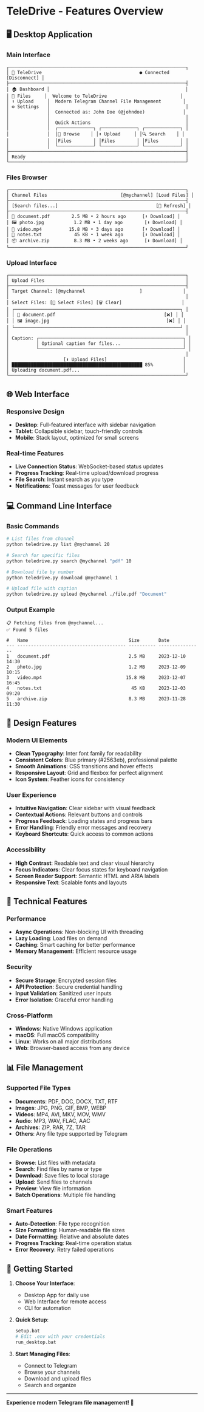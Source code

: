 # TeleDrive - Features Overview

## 🖥️ Desktop Application

### Main Interface
```
┌─────────────────────────────────────────────────────────────────┐
│ 📁 TeleDrive                                    ● Connected [Disconnect] │
├─────────────────────────────────────────────────────────────────┤
│ 🏠 Dashboard │                                                  │
│ 📁 Files     │  Welcome to TeleDrive                           │
│ ⬆️ Upload     │  Modern Telegram Channel File Management        │
│ ⚙️ Settings   │                                                  │
│              │  Connected as: John Doe (@johndoe)              │
│              │                                                  │
│              │  Quick Actions                                   │
│              │  ┌─────────────┐ ┌─────────────┐ ┌─────────────┐ │
│              │  │📁 Browse    │ │⬆️ Upload     │ │🔍 Search    │ │
│              │  │Files        │ │Files        │ │Files        │ │
│              │  └─────────────┘ └─────────────┘ └─────────────┘ │
├─────────────────────────────────────────────────────────────────┤
│ Ready                                                           │
└─────────────────────────────────────────────────────────────────┘
```

### Files Browser
```
┌─────────────────────────────────────────────────────────────────┐
│ Channel Files                           [@mychannel] [Load Files] │
├─────────────────────────────────────────────────────────────────┤
│ [Search files...]                                    [🔄 Refresh] │
├─────────────────────────────────────────────────────────────────┤
│ 📄 document.pdf        2.5 MB • 2 hours ago      [⬇️ Download] │
│ 🖼️ photo.jpg           1.2 MB • 1 day ago        [⬇️ Download] │
│ 🎥 video.mp4          15.8 MB • 3 days ago       [⬇️ Download] │
│ 📝 notes.txt            45 KB • 1 week ago       [⬇️ Download] │
│ 📦 archive.zip         8.3 MB • 2 weeks ago      [⬇️ Download] │
└─────────────────────────────────────────────────────────────────┘
```

### Upload Interface
```
┌─────────────────────────────────────────────────────────────────┐
│ Upload Files                                                    │
├─────────────────────────────────────────────────────────────────┤
│ Target Channel: [@mychannel                    ]               │
│                                                                 │
│ Select Files: [📁 Select Files] [🗑️ Clear]                      │
│ ┌─────────────────────────────────────────────────────────────┐ │
│ │ 📄 document.pdf                                        [❌] │ │
│ │ 🖼️ image.jpg                                           [❌] │ │
│ └─────────────────────────────────────────────────────────────┘ │
│                                                                 │
│ Caption: ┌─────────────────────────────────────────────────────┐ │
│          │ Optional caption for files...                       │ │
│          └─────────────────────────────────────────────────────┘ │
│                                                                 │
│                    [⬆️ Upload Files]                            │
│ ████████████████████████████████████████████████ 85%           │
│ Uploading document.pdf...                                      │
└─────────────────────────────────────────────────────────────────┘
```

## 🌐 Web Interface

### Responsive Design
- **Desktop**: Full-featured interface with sidebar navigation
- **Tablet**: Collapsible sidebar, touch-friendly controls
- **Mobile**: Stack layout, optimized for small screens

### Real-time Features
- **Live Connection Status**: WebSocket-based status updates
- **Progress Tracking**: Real-time upload/download progress
- **File Search**: Instant search as you type
- **Notifications**: Toast messages for user feedback

## 💻 Command Line Interface

### Basic Commands
```bash
# List files from channel
python teledrive.py list @mychannel 20

# Search for specific files
python teledrive.py search @mychannel "pdf" 10

# Download file by number
python teledrive.py download @mychannel 1

# Upload file with caption
python teledrive.py upload @mychannel ./file.pdf "Document"
```

### Output Example
```
📋 Fetching files from @mychannel...
✅ Found 5 files

#   Name                                     Size       Date            
--- ---------------------------------------- ---------- ----------------
1   document.pdf                             2.5 MB     2023-12-10 14:30
2   photo.jpg                                1.2 MB     2023-12-09 10:15
3   video.mp4                               15.8 MB     2023-12-07 16:45
4   notes.txt                                 45 KB     2023-12-03 09:20
5   archive.zip                              8.3 MB     2023-11-28 11:30
```

## 🎨 Design Features

### Modern UI Elements
- **Clean Typography**: Inter font family for readability
- **Consistent Colors**: Blue primary (#2563eb), professional palette
- **Smooth Animations**: CSS transitions and hover effects
- **Responsive Layout**: Grid and flexbox for perfect alignment
- **Icon System**: Feather icons for consistency

### User Experience
- **Intuitive Navigation**: Clear sidebar with visual feedback
- **Contextual Actions**: Relevant buttons and controls
- **Progress Feedback**: Loading states and progress bars
- **Error Handling**: Friendly error messages and recovery
- **Keyboard Shortcuts**: Quick access to common actions

### Accessibility
- **High Contrast**: Readable text and clear visual hierarchy
- **Focus Indicators**: Clear focus states for keyboard navigation
- **Screen Reader Support**: Semantic HTML and ARIA labels
- **Responsive Text**: Scalable fonts and layouts

## 🔧 Technical Features

### Performance
- **Async Operations**: Non-blocking UI with threading
- **Lazy Loading**: Load files on demand
- **Caching**: Smart caching for better performance
- **Memory Management**: Efficient resource usage

### Security
- **Secure Storage**: Encrypted session files
- **API Protection**: Secure credential handling
- **Input Validation**: Sanitized user inputs
- **Error Isolation**: Graceful error handling

### Cross-Platform
- **Windows**: Native Windows application
- **macOS**: Full macOS compatibility
- **Linux**: Works on all major distributions
- **Web**: Browser-based access from any device

## 📊 File Management

### Supported File Types
- **Documents**: PDF, DOC, DOCX, TXT, RTF
- **Images**: JPG, PNG, GIF, BMP, WEBP
- **Videos**: MP4, AVI, MKV, MOV, WMV
- **Audio**: MP3, WAV, FLAC, AAC
- **Archives**: ZIP, RAR, 7Z, TAR
- **Others**: Any file type supported by Telegram

### File Operations
- **Browse**: List files with metadata
- **Search**: Find files by name or type
- **Download**: Save files to local storage
- **Upload**: Send files to channels
- **Preview**: View file information
- **Batch Operations**: Multiple file handling

### Smart Features
- **Auto-Detection**: File type recognition
- **Size Formatting**: Human-readable file sizes
- **Date Formatting**: Relative and absolute dates
- **Progress Tracking**: Real-time operation status
- **Error Recovery**: Retry failed operations

## 🚀 Getting Started

1. **Choose Your Interface**:
   - Desktop App for daily use
   - Web Interface for remote access
   - CLI for automation

2. **Quick Setup**:
   ```bash
   setup.bat
   # Edit .env with your credentials
   run_desktop.bat
   ```

3. **Start Managing Files**:
   - Connect to Telegram
   - Browse your channels
   - Download and upload files
   - Search and organize

---

**Experience modern Telegram file management! 🎉**
